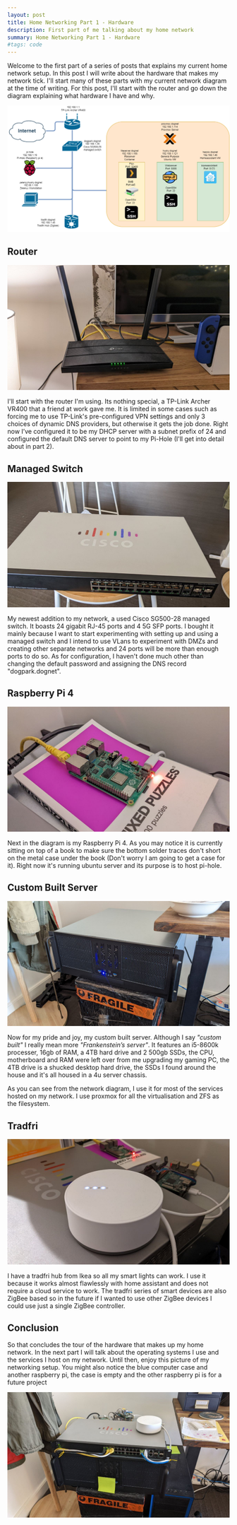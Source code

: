 ```yaml
---
layout: post
title: Home Networking Part 1 - Hardware
description: First part of me talking about my home network
summary: Home Networking Part 1 - Hardware
#tags: code
---
```

Welcome to the first part of a series of posts that explains my current home network setup. In this post I will write about the hardware that makes my network tick. I'll start many of these parts with my current network diagram at the time of writing. For this post, I'll start with the router and go down the diagram explaining what hardware I have and why.

![Current network layout](/img/2022-06-06-Homelab-Part1-Hardware/Layout.png)


## Router

![TP-Link Archer VR400](/img/2022-06-06-Homelab-Part1-Hardware/router.jpg)

I'll start with the router I'm using. Its nothing special, a TP-Link Archer VR400 that a friend at work gave me. It is limited in some cases such as forcing me to use TP-Link's pre-configured VPN settings and only 3 choices of dynamic DNS providers, but otherwise it gets the job done. Right now I’ve configured it to be my DHCP server with a subnet prefix of 24 and configured the default DNS server to point to my Pi-Hole (I'll get into detail about in part 2).

## Managed Switch

![SG500-28 Managed Switch](/img/2022-06-06-Homelab-Part1-Hardware/switch.jpg)

My newest addition to my network, a used Cisco SG500-28 managed switch. It boasts 24 gigabit RJ-45 ports and 4  5G SFP ports. I bought it mainly because I want to start experimenting with setting up and using a managed switch and I intend to use VLans to experiment with DMZs and creating other separate networks and 24 ports will be more than enough ports to do so. As for configuration, I haven't done much other than changing the default password and assigning the DNS record "dogpark.dognet".

## Raspberry Pi 4

![Raspberry Pi 4](/img/2022-06-06-Homelab-Part1-Hardware/raspberry.jpg)

Next in the diagram is my Raspberry Pi 4. As you may notice it is currently sitting on top of a book to make sure the bottom solder traces don't short on the metal case under the book (Don't worry I am going to get a case for it). Right now it's running ubuntu server and its purpose is to host pi-hole.

## Custom Built Server

![Custom built server](/img/2022-06-06-Homelab-Part1-Hardware/server.jpg)

Now for my pride and joy, my custom built server. Although I say *"custom built"* I really mean more *"Frankenstein’s server"*. It features an i5-8600k processer, 16gb of RAM, a 4TB hard drive and 2 500gb SSDs, the CPU, motherboard and RAM were left over from me upgrading my gaming PC, the 4TB drive is a shucked desktop hard drive, the SSDs I found around the house and it's all housed in a 4u server chassis.

As you can see from the network diagram, I use it for most of the services hosted on my network. I use proxmox for all the virtualisation and ZFS as the filesystem.

## Tradfri

![Tradfri](/img/2022-06-06-Homelab-Part1-Hardware/tradfri.jpg)

I have a tradfri hub from Ikea so all my smart lights can work. I use it because it works almost flawlessly with home assistant and does not require a cloud service to work. The tradfri series of smart devices are also ZigBee based so in the future if I wanted to use other ZigBee devices I could use just a single ZigBee controller.

## Conclusion

So that concludes the tour of the hardware that makes up my home network. In the next part I will talk about the operating systems I use and the services I host on my network. Until then, enjoy this picture of my networking setup. You might also notice the blue computer case and another raspberry pi, the case is empty and the other raspberry pi is for a future project

![Custom built server](/img/2022-06-06-Homelab-Part1-Hardware/setup.jpg)

